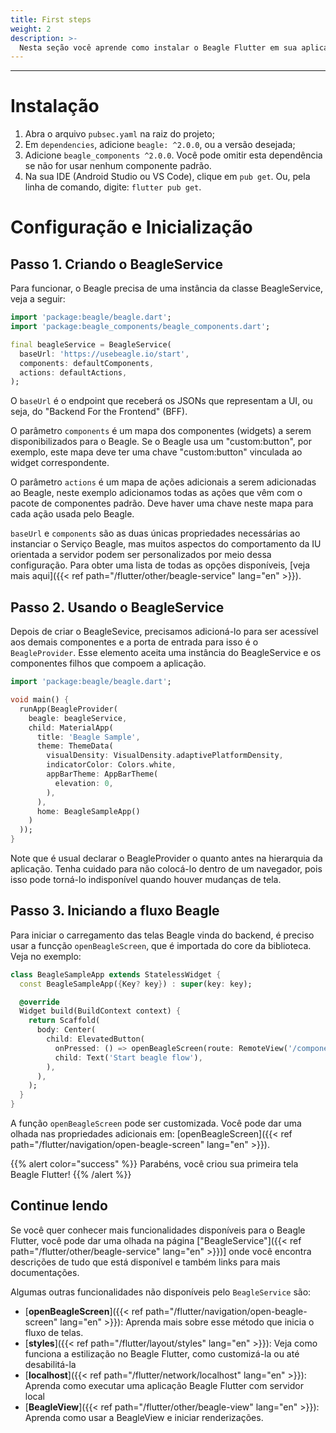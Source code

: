 ```yaml
---
title: First steps
weight: 2
description: >-
  Nesta seção você aprende como instalar o Beagle Flutter em sua aplicação e o passo a passo inicial para começar a usar.
---
```


---

# Instalação

1. Abra o arquivo `pubsec.yaml` na raiz do projeto;
2. Em `dependencies`, adicione `beagle: ^2.0.0`, ou a versão desejada;
3. Adicione `beagle_components ^2.0.0`. Você pode omitir esta dependência se não for usar nenhum componente padrão.
4. Na sua IDE (Android Studio ou VS Code), clique em  `pub get`. Ou, pela linha de comando, digite: `flutter pub get`.

# Configuração e Inicialização

## Passo 1. Criando o BeagleService
Para funcionar, o Beagle precisa de uma instância da classe BeagleService, veja a seguir:

```dart
import 'package:beagle/beagle.dart';
import 'package:beagle_components/beagle_components.dart';

final beagleService = BeagleService(
  baseUrl: 'https://usebeagle.io/start',
  components: defaultComponents,
  actions: defaultActions,
);
```

O `baseUrl` é o endpoint que receberá os JSONs que representam a UI, ou seja, do "Backend For the Frontend" (BFF). 

O parâmetro `components` é um mapa dos componentes (widgets) a serem disponibilizados para o Beagle. Se o Beagle usa um "custom:button", por exemplo, este mapa deve ter uma chave "custom:button" vinculada ao widget correspondente. 

O parâmetro `actions` é um mapa de ações adicionais a serem adicionadas ao Beagle, neste exemplo adicionamos todas as ações que vêm com o pacote de componentes padrão. Deve haver uma chave neste mapa para cada ação usada pelo Beagle.

`baseUrl` e `components` são as duas únicas propriedades necessárias ao instanciar o Serviço Beagle, mas muitos aspectos do comportamento da IU orientada a servidor podem ser personalizados por meio dessa configuração. Para obter uma lista de todas as opções disponíveis, [veja mais aqui]({{< ref path="/flutter/other/beagle-service" lang="en" >}}).

## Passo 2. Usando o BeagleService

Depois de criar o BeagleSevice, precisamos adicioná-lo para ser acessível aos demais componentes e a porta de entrada para isso é o `BeagleProvider`. Esse elemento aceita uma instância do BeagleService e os componentes filhos que compoem a aplicação.

```dart
import 'package:beagle/beagle.dart';

void main() {
  runApp(BeagleProvider(
    beagle: beagleService,
    child: MaterialApp(
      title: 'Beagle Sample',
      theme: ThemeData(
        visualDensity: VisualDensity.adaptivePlatformDensity,
        indicatorColor: Colors.white,
        appBarTheme: AppBarTheme(
          elevation: 0,
        ),
      ),
      home: BeagleSampleApp()
    )
  ));
}
```

Note que é usual declarar o BeagleProvider o quanto antes na hierarquia da aplicação. Tenha cuidado para não colocá-lo dentro de um navegador, pois isso pode torná-lo indisponível quando houver mudanças de tela.

## Passo 3. Iniciando a fluxo Beagle

Para iniciar o carregamento das telas Beagle vinda do backend, é preciso usar a funcção `openBeagleScreen`, que é importada do core da biblioteca. Veja no exemplo:

```dart
class BeagleSampleApp extends StatelessWidget {
  const BeagleSampleApp({Key? key}) : super(key: key);

  @override
  Widget build(BuildContext context) {
    return Scaffold(
      body: Center(
        child: ElevatedButton(
          onPressed: () => openBeagleScreen(route: RemoteView('/components'), context: context),
          child: Text('Start beagle flow'),
        ),
      ),
    );
  }
}
```

A função `openBeagleScreen` pode ser customizada. Você pode dar uma olhada nas propriedades adicionais em: [openBeagleScreen]({{< ref path="/flutter/navigation/open-beagle-screen" lang="en" >}}).

{{% alert color="success" %}}
Parabéns, você criou sua primeira tela Beagle Flutter!
{{% /alert %}}

## Continue lendo
Se você quer conhecer mais funcionalidades disponíveis para o Beagle Flutter, você pode dar uma olhada na página ["BeagleService"]({{< ref path="/flutter/other/beagle-service" lang="en" >}})] onde você encontra descrições de tudo que está disponível e também links para mais documentações.

Algumas outras funcionalidades não disponíveis pelo `BeagleService` são:

- [**openBeagleScreen**]({{< ref path="/flutter/navigation/open-beagle-screen" lang="en" >}}): Aprenda mais sobre esse método que inicia o fluxo de telas.
- [**styles**]({{< ref path="/flutter/layout/styles" lang="en" >}}): Veja como funciona a estilização no Beagle Flutter, como customizá-la ou até desabilitá-la
- [**localhost**]({{< ref path="/flutter/network/localhost" lang="en" >}}): Aprenda como executar uma aplicação Beagle Flutter com servidor local
- [**BeagleView**]({{< ref path="/flutter/other/beagle-view" lang="en" >}}): Aprenda como usar a BeagleView e iniciar renderizações.